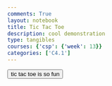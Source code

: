 ```yaml
---
comments: True
layout: notebook
title: Tic Tac Toe
description: cool demonstration
type: tangibles
courses: {'csp': {'week': 13}}
categories: ['C4.1']
---
```


<!DOCTYPE html>
<html lang="en">
<head>
    <meta charset="UTF-8">
    <meta name="viewport" content="width=device-width, initial-scale=1.0">
    <title>Clickable Button</title>
</head>
<body>

<!-- Button with a link -->
<a href="https://replit.com/@rliao569/tictactoe#index.html" target="_blank">
    <button type="button">tic tac toe is so fun</button>
</a>

</body>
</html>
